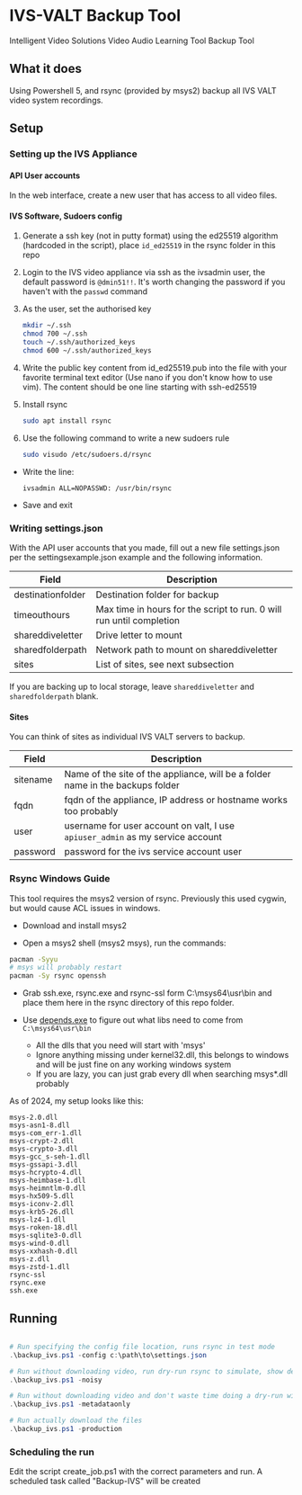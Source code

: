 # IVS-VALT Backup Tool

Intelligent Video Solutions Video Audio Learning Tool Backup Tool

## What it does

Using Powershell 5, and rsync (provided by msys2) backup all IVS VALT video system recordings.

## Setup

### Setting up the IVS Appliance

#### API User accounts

In the web interface, create a new user that has access to all video files.

#### IVS Software, Sudoers config

1. Generate a ssh key (not in putty format) using the ed25519 algorithm (hardcoded in the script), place `id_ed25519` in the rsync folder in this repo
2. Login to the IVS video appliance via ssh as the ivsadmin user, the default password is `@dmin51!!`. It's worth changing the password if you haven't with the `passwd` command
3. As the user, set the authorised key

    ```bash
    mkdir ~/.ssh
    chmod 700 ~/.ssh
    touch ~/.ssh/authorized_keys
    chmod 600 ~/.ssh/authorized_keys
    ```

4. Write the public key content from id_ed25519.pub into the file with your favorite terminal text editor (Use nano if you don't know how to use vim). The content should be one line starting with ssh-ed25519
5. Install rsync

    ```bash
    sudo apt install rsync
    ```

6. Use the following command to write a new sudoers rule

    ```bash
    sudo visudo /etc/sudoers.d/rsync
    ```

- Write the line:

    ```text
    ivsadmin ALL=NOPASSWD: /usr/bin/rsync
    ```

- Save and exit

### Writing settings.json

With the API user accounts that you made, fill out a new file settings.json per the settingsexample.json example and the following information.

| Field             | Description                                                          |
| ----------------- | -------------------------------------------------------------------- |
| destinationfolder | Destination folder for backup                                        |
| timeouthours      | Max time in hours for the script to run. 0 will run until completion |
| shareddiveletter  | Drive letter to mount                                                |
| sharedfolderpath  | Network path to mount on shareddiveletter                            |
| sites             | List of sites, see next subsection                                   |

If you are backing up to local storage, leave `shareddiveletter` and `sharedfolderpath` blank.

#### Sites

You can think of sites as individual IVS VALT servers to backup.

| Field    | Description                                                                    |
| -------- | ------------------------------------------------------------------------------ |
| sitename | Name of the site of the appliance, will be a folder name in the backups folder |
| fqdn     | fqdn of the appliance, IP address or hostname works too probably               |
| user     | username for user account on valt, I use `apiuser_admin` as my service account |
| password | password for the ivs service account user                                      |

### Rsync Windows Guide

This tool requires the msys2 version of rsync. Previously this used cygwin, but would cause ACL issues in windows.

- Download and install msys2

- Open a msys2 shell (msys2 msys), run the commands:

```bash
pacman -Syyu
# msys will probably restart
pacman -Sy rsync openssh
```

- Grab ssh.exe, rsync.exe and rsync-ssl form C:\msys64\usr\bin and place them here in the rsync directory of this repo folder.

- Use [depends.exe](https://www.dependencywalker.com/) to figure out what libs need to come from `C:\msys64\usr\bin`
  - All the dlls that you need will start with 'msys'
  - Ignore anything missing under kernel32.dll, this belongs to windows and will be just fine on any working windows system
  - If you are lazy, you can just grab every dll when searching msys*.dll probably

As of 2024, my setup looks like this:

```text
msys-2.0.dll
msys-asn1-8.dll
msys-com_err-1.dll
msys-crypt-2.dll
msys-crypto-3.dll
msys-gcc_s-seh-1.dll
msys-gssapi-3.dll
msys-hcrypto-4.dll
msys-heimbase-1.dll
msys-heimntlm-0.dll
msys-hx509-5.dll
msys-iconv-2.dll
msys-krb5-26.dll
msys-lz4-1.dll
msys-roken-18.dll
msys-sqlite3-0.dll
msys-wind-0.dll
msys-xxhash-0.dll
msys-z.dll
msys-zstd-1.dll
rsync-ssl
rsync.exe
ssh.exe
```

## Running

```powershell

# Run specifying the config file location, runs rsync in test mode
.\backup_ivs.ps1 -config c:\path\to\settings.json

# Run without downloading video, run dry-run rsync to simulate, show debug messages, download metadata
.\backup_ivs.ps1 -noisy

# Run without downloading video and don't waste time doing a dry-run with rsync, download metadata. Can't be used with -production
.\backup_ivs.ps1 -metadataonly

# Run actually download the files
.\backup_ivs.ps1 -production
```

### Scheduling the run

Edit the script create_job.ps1 with the correct parameters and run. A scheduled task called "Backup-IVS" will be created

